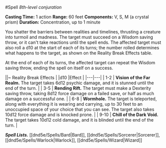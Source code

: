 #Spell
*8th-level conjuration*

**Casting Time:** 1 action
**Range:** 60 feet
**Components:** V, S, M (a crystal prism) 
**Duration:** Concentration, up to 1 minute

You shatter the barriers between realities and timelines, thrusting a creature into turmoil and madness. The target must succeed on a Wisdom saving throw, or it can't take reactions until the spell ends. The affected target must also roll a d10 at the start of each of its turns; the number rolled determines what happens to the target, as shown on the Reality Break Effects table.

At the end of each of its turns, the affected target can repeat the Wisdom saving throw, ending the spell on itself on a success.

||~ Reality Break Effects |
|d10 |Effect |
|---|---|
| 1-2 | **Vision of the Far Realm.** The target takes 6d12 psychic damage, and it is stunned until the end of the turn. |
| 3-5 | **Rending Rift.** The target must make a Dexterity saving throw, taking 8d12 force damage on a failed save, or half as much damage on a successful one. |
| 6-8 | **Wormhole.** The target is teleported, along with everything it is wearing and carrying, up to 30 feet to an unoccupied space of your choice that you can see. The target also takes 10d12 force damage and is knocked prone.  |
| 9-10 | **Chill of the Dark Void.** The target takes 10d12 cold damage, and it is blinded until the end of the turn. |

***Spell Lists.*** [[dnd5e/Spells/Bard\|Bard]], [[dnd5e/Spells/Sorcerer\|Sorcerer]], [[dnd5e/Spells/Warlock\|Warlock]], [[dnd5e/Spells/Wizard\|Wizard]]